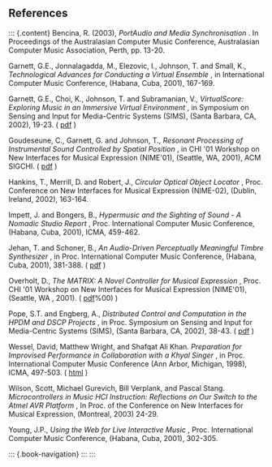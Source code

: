 ## References

::: {.content}
Bencina, R. (2003), *PortAudio and Media Synchronisation* . In
Proceedings of the Australasian Computer Music Conference, Australasian
Computer Music Association, Perth, pp. 13-20.

Garnett, G.E., Jonnalagadda, M., Elezovic, I., Johnson, T. and Small,
K., *Technological Advances for Conducting a Virtual Ensemble* , in
International Computer Music Conference, (Habana, Cuba, 2001), 167-169.

Garnett, G.E., Choi, K., Johnson, T. and Subramanian, V., *VirtualScore:
Exploring Music in an Immersive Virtual Environment* , in Symposium on
Sensing and Input for Media-Centric Systems (SIMS), (Santa Barbara, CA,
2002), 19-23. (
[pdf](http://www.create.ucsb.edu/sims/PDFs/Garnett_SIMS.pdf) )

Goudeseune, C., Garnett, G. and Johnson, T., *Resonant Processing of
Instrumental Sound Controlled by Spatial Position* , in CHI \'01
Workshop on New Interfaces for Musical Expression (NIME\'01), (Seattle,
WA, 2001), ACM SIGCHI. (
[pdf](http://www.csl.sony.co.jp/%7Epoup/research/chi2000wshp/papers/goudeseune.pdf)
)

Hankins, T., Merrill, D. and Robert, J., *Circular Optical Object
Locator* , Proc. Conference on New Interfaces for Musical Expression
(NIME-02), (Dublin, Ireland, 2002), 163-164.

Impett, J. and Bongers, B., *Hypermusic and the Sighting of Sound - A
Nomadic Studio Report* , Proc. International Computer Music Conference,
(Habana, Cuba, 2001), ICMA, 459-462.

Jehan, T. and Schoner, B., *An Audio-Driven Perceptually Meaningful
Timbre Synthesizer* , in Proc. International Computer Music Conference,
(Habana, Cuba, 2001), 381-388. (
[pdf](http://www.media.mit.edu/hyperins/papers/Tristan_ICMC_2001.pdf) )

Overholt, D., *The MATRIX: A Novel Controller for Musical Expression* ,
Proc. CHI \'01 Workshop on New Interfaces for Musical Expression
(NIME\'01), (Seattle, WA , 2001). (
[pdf](http://www.csl.sony.co.jp/person/poup/research/chi2000wshp/papers/overholt.pdf)%00)
)

Pope, S.T. and Engberg, A., *Distributed Control and Computation in the
HPDM and DSCP Projects* , in Proc. Symposium on Sensing and Input for
Media-Centric Systems (SIMS), (Santa Barbara, CA, 2002), 38-43. (
[pdf](http://www.create.ucsb.edu/sims/PDFs/Pope_SIMS.pdf) )

Wessel, David, Matthew Wright, and Shafqat Ali Khan. *Preparation for
Improvised Performance in Collaboration with a Khyal Singer* , in Proc.
International Computer Music Conference (Ann Arbor, Michigan, 1998),
ICMA, 497-503. (
[html](http://www.cnmat.berkeley.edu/ICMC98/papers-html/wessel-wright-khan.html)
)

Wilson, Scott, Michael Gurevich, Bill Verplank, and Pascal Stang.
*Microcontrollers in Music HCI Instruction: Reflections on Our Switch to
the Atmel AVR Platform* , In Proc. of the Conference on New Interfaces
for Musical Expression, (Montreal, 2003) 24-29.

Young, J.P., *Using the Web for Live Interactive Music* , Proc.
International Computer Music Conference, (Habana, Cuba, 2001), 302-305.

::: {.book-navigation}
:::
:::
